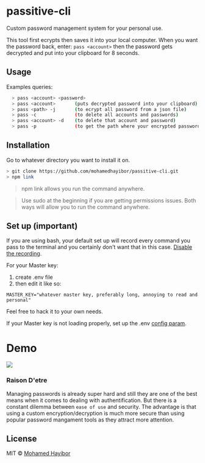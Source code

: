 # passitive-cli
Custom password management system for your personal use.

This tool first ecrypts then saves it into your local computer. When you want the password back, enter: `pass <account>` then the password gets decrypted and put into your clipboard for 8 seconds.

## Usage

Examples queries:
```sh
  > pass <account> <password>
  > pass <account>       (puts decrypted password into your clipboard)
  > pass <path> -j       (to ecrypt all password from a json file)
  > pass -c              (to delete all accounts and passwords)
  > pass <account> -d    (to delete that account and password)
  > pass -p              (to get the path where your encrypted passwords are)
```

## Installation

Go to whatever directory you want to install it on.

```sh
> git clone https://github.com/mohamedhayibor/passitive-cli.git
> npm link
```
> npm link allows you run the command anywhere.

> Use sudo at the beginning if you are getting permissions issues. Both ways will allow you to run the command anywhere.

## Set up (important)
If you are using bash, your default set up will record every command you pass to the terminal and you certainly don't want that in this case. [Disable the recording](https://stackoverflow.com/questions/18663078/disable-history-in-linux).

For your Master key:

1. create .env file
2. then edit it like so:
```
MASTER_KEY="whatever master key, preferably long, annoying to read and personal"
```
Feel free to hack it to your own needs.

If your Master key is not loading properly, set up the .env [config param](https://github.com/motdotla/dotenv#path).

# Demo
![](http://g.recordit.co/WUgip0vkkn.gif)

### Raison D'etre
Managing passwords is already super hard and still they are one of the best means when it comes to dealing with authentification. But there is a constant dilemma between `ease of use` and security. The advantage is that using a custom encryption/decryption is much more secure than using popular password mangament tools as they attract more attention. 

## License
MIT © [Mohamed Hayibor](http://github.com/mohamedhayibor)
